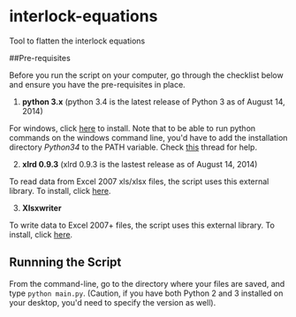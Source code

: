 interlock-equations
===================

Tool to flatten the interlock equations

##Pre-requisites

Before you run the script on your computer, go through the checklist below and ensure you have the pre-requisites in place.

1. **python 3.x** (python 3.4 is the latest release of Python 3 as of August 14, 2014)
  
  For windows, click [here](https://www.python.org/downloads/windows/ "Python 3.4.x Installation") to install. Note that to be able to run python commands on the windows command line, you'd have to add the installation directory *Python34* to the PATH variable. Check [this](http://stackoverflow.com/questions/4621255/how-do-i-run-a-python-program-in-the-command-prompt-in-windows-7 "Stackoverflow thread") thread for help.

2. **xlrd 0.9.3** (xlrd 0.9.3 is the lastest release as of August 14, 2014)
  
  To read data from Excel 2007 xls/xlsx files, the script uses this external library. To install, click [here](https://pypi.python.org/pypi/xlrd).

3. **Xlsxwriter**
  
  To write data to Excel 2007+ files, the script uses this external library. To install, click [here](http://xlsxwriter.readthedocs.org/getting_started.html#installing-xlsxwriter).


## Runnning the Script

From the command-line, go to the directory where your files are saved, and type `python main.py`. (Caution, if you have both Python 2 and 3 installed on your desktop, you'd need to specify the version as well).
